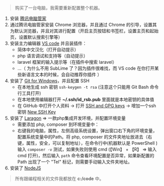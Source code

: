 > 购买了一台电脑，我需要重新配置整个机器。

1. 安装 [腾讯电脑管家](https://guanjia.qq.com/main.html)
2. 通过腾讯电脑管家安装 Chrome 浏览器，并且通过 Chrome 的引导，设置其为默认浏览器，并且对其进行配置（开启主页按钮和书签栏，设置主页和起始页，设置默认搜索引擎等）
3. 安装主力编辑器 [VS code](https://code.visualstudio.com/docs/?dv=win) 并且装插件：
    * 简体中文汉化（打开自动提示）
    * php 语言调试和支持等（自动提示）
    * laravel 框架的输入提示等（在插件中搜索 laravel）
    * ...（ 为什么不用 SubLime 了？因为插件很难找，而 VS code 在你打开某些新语言文本的时候，会自动推荐你插件 ）
4. 安装了 [Git for Windows](https://gitforwindows.org/)，并且配置 SSH
    * 在本地生成 ssh 密钥 `ssh-keygen -t rsa` (注意这个只能用 Git Bash 命令行工具打开)
    * 在本地使用编辑器打开 **~/.ssh/id_rsb.pub** 里面就是本地密钥的具体值
    * 在 GitHub 中打开个人资料 -> 打开 [SSH and GPG keys](https://github.com/settings/keys) -> 增加一个ssh密钥 [New SSH Key](https://github.com/settings/ssh/new)
5. 安装了 [Laragon](https://laragon.org/download/) => 一款php集成开发环境，并配置环境变量
    * 需要添加 php, composer 到环境变量中：
    * 右键我的电脑，属性，左侧高级系统设置，弹出窗口右下角的环境变量，配置系统变量中的Path。将 php, composer 的文件夹地址放进去（右键，属性，安全，可以复制地址），在命令行中(机器默认是 PowerShell )输入 `composer -v` 测试，如果失败则使用 cmd (【Win】 + 【R】 => 输入 cmd 打开)，然后输入 `path` 命令查看环境配置是否异常，如果新配置的 Path 出现了一个 "Tel" 标记，则需要手动输入文件夹地址。
6. 安装了 [NodeJS](https://nodejs.org/en/download/)

> 所有跟编程相关的文件我都放在 **c:/code** 中。